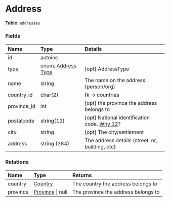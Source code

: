# Address

**Table**: `addresses`

### Fields

| Name        | Type                                  | Details                                                                                    |
|:------------|:--------------------------------------|:-------------------------------------------------------------------------------------------|
| id          | autoinc                               |                                                                                            |
| type        | enum, [Address Type](address-type.md) | [opt] AddressType                                                                          |
| name        | string                                | The name on the address (person/org)                                                       |
| country_id  | char(2)                               | fk -> countries                                                                            |
| province_id | int                                   | [opt] the province the address belongs to                                                  |
| postalcode  | string(12)                            | [opt] National identification code. [Why 12](http://stackoverflow.com/a/29280718/1016746)? |
| city        | string                                | [opt] The city/settlement                                                                  |
| address     | string (384)                          | The address details (street, nr, building, etc)                                            |

### Relations

| Name     | Type                            | Returns                             |
|:---------|:--------------------------------|:------------------------------------|
| country  | [Country](country.md)           | The country the address belongs to  |
| province | [Province](province.md) \| null | The province the address belongs to |
